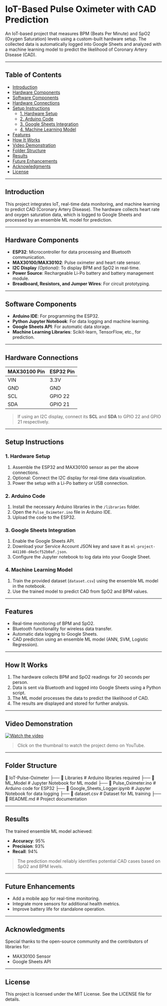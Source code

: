 # IoT-Based Pulse Oximeter with CAD Prediction

An IoT-based project that measures BPM (Beats Per Minute) and SpO2 (Oxygen Saturation) levels using a custom-built hardware setup. The collected data is automatically logged into Google Sheets and analyzed with a machine learning model to predict the likelihood of Coronary Artery Disease (CAD).

---

## Table of Contents
- [Introduction](#introduction)
- [Hardware Components](#hardware-components)
- [Software Components](#software-components)
- [Hardware Connections](#hardware-connections)
- [Setup Instructions](#setup-instructions)
  - [1. Hardware Setup](#1-hardware-setup)
  - [2. Arduino Code](#2-arduino-code)
  - [3. Google Sheets Integration](#3-google-sheets-integration)
  - [4. Machine Learning Model](#4-machine-learning-model)
- [Features](#features)
- [How It Works](#how-it-works)
- [Video Demonstration](#video-demonstration)
- [Folder Structure](#folder-structure)
- [Results](#results)
- [Future Enhancements](#future-enhancements)
- [Acknowledgments](#acknowledgments)
- [License](#license)

---

## Introduction

This project integrates IoT, real-time data monitoring, and machine learning to predict CAD (Coronary Artery Disease). The hardware collects heart rate and oxygen saturation data, which is logged to Google Sheets and processed by an ensemble ML model for prediction.

---

## Hardware Components
- **ESP32**: Microcontroller for data processing and Bluetooth communication.
- **MAX30100/MAX30102**: Pulse oximeter and heart rate sensor.
- **I2C Display** *(Optional)*: To display BPM and SpO2 in real-time.
- **Power Source**: Rechargeable Li-Po battery and battery management module.
- **Breadboard, Resistors, and Jumper Wires**: For circuit prototyping.

---

## Software Components
- **Arduino IDE**: For programming the ESP32.
- **Python Jupyter Notebook**: For data logging and machine learning.
- **Google Sheets API**: For automatic data storage.
- **Machine Learning Libraries**: Scikit-learn, TensorFlow, etc., for prediction.

---

## Hardware Connections
| MAX30100 Pin | ESP32 Pin  |
|--------------|------------|
| VIN          | 3.3V       |
| GND          | GND        |
| SCL          | GPIO 22    |
| SDA          | GPIO 21    |

> If using an I2C display, connect its **SCL** and **SDA** to GPIO 22 and GPIO 21 respectively.

---

## Setup Instructions

### 1. Hardware Setup
1. Assemble the ESP32 and MAX30100 sensor as per the above connections.
2. Optional: Connect the I2C display for real-time data visualization.
3. Power the setup with a Li-Po battery or USB connection.

### 2. Arduino Code
1. Install the necessary Arduino libraries in the `/libraries` folder.
2. Open the `Pulse_Oximeter.ino` file in Arduino IDE.
3. Upload the code to the ESP32.

### 3. Google Sheets Integration
1. Enable the Google Sheets API.
2. Download your Service Account JSON key and save it as `ml-project-441108-d4e5cf52b0af.json`.
3. Configure the Jupyter notebook to log data into your Google Sheet.

### 4. Machine Learning Model
1. Train the provided dataset (`dataset.csv`) using the ensemble ML model in the notebook.
2. Use the trained model to predict CAD from SpO2 and BPM values.

---

## Features
- Real-time monitoring of BPM and SpO2.
- Bluetooth functionality for wireless data transfer.
- Automatic data logging to Google Sheets.
- CAD prediction using an ensemble ML model (ANN, SVM, Logistic Regression).

---

## How It Works
1. The hardware collects BPM and SpO2 readings for 20 seconds per person.
2. Data is sent via Bluetooth and logged into Google Sheets using a Python script.
3. The ML model processes the data to predict the likelihood of CAD.
4. The results are displayed and stored for further analysis.

---

## Video Demonstration
[![Watch the video](https://img.youtube.com/vi/your-video-id/hqdefault.jpg)](https://youtu.be/your-video-id)

> Click on the thumbnail to watch the project demo on YouTube.

---

## Folder Structure
📁 IoT-Pulse-Oximeter ├── 📂 Libraries # Arduino libraries required ├── 📂 ML_Model # Jupyter Notebook for ML model ├── 📄 Pulse_Oximeter.ino # Arduino code for ESP32 ├── 📄 Google_Sheets_Logger.ipynb # Jupyter Notebook for data logging ├── 📄 dataset.csv # Dataset for ML training ├── 📄 README.md # Project documentation


---

## Results
The trained ensemble ML model achieved:
- **Accuracy**: 95%
- **Precision**: 93%
- **Recall**: 94%

> The prediction model reliably identifies potential CAD cases based on SpO2 and BPM levels.

---

## Future Enhancements
- Add a mobile app for real-time monitoring.
- Integrate more sensors for additional health metrics.
- Improve battery life for standalone operation.

---

## Acknowledgments
Special thanks to the open-source community and the contributors of libraries for:
- MAX30100 Sensor
- Google Sheets API

---

## License
This project is licensed under the MIT License. See the LICENSE file for details.
